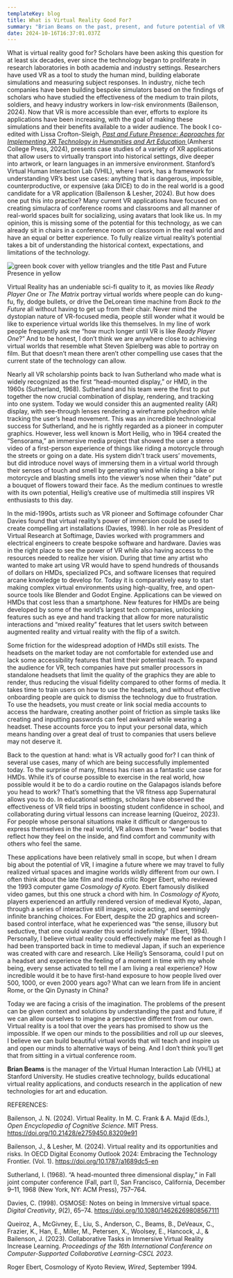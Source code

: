```yaml
---
templateKey: blog
title: What is Virtual Reality Good For?
summary: "Brian Beams on the past, present, and future potential of VR "
date: 2024-10-16T16:37:01.037Z
---
```

What is virtual reality good for? Scholars have been asking this question for at least six decades, ever since the technology began to proliferate in research laboratories in both academia and industry settings. Researchers have used VR as a tool to study the human mind, building elaborate simulations and measuring subject responses. In industry, niche tech companies have been building bespoke simulators based on the findings of scholars who have studied the effectiveness of the medium to train pilots, soldiers, and heavy industry workers in low-risk environments (Bailenson, 2024). Now that VR is more accessible than ever, efforts to explore its applications have been increasing, with the goal of making these simulations and their benefits available to a wider audience. The book I co-edited with Lissa Crofton-Sleigh, *[Past and Future Presence: Approaches for Implementing XR Technology in Humanities and Art Education ](https://www.fulcrum.org/concern/monographs/j96023895?locale=en)*(Amherst College Press, 2024), presents case studies of a variety of XR applications that allow users to virtually transport into historical settings, dive deeper into artwork, or learn languages in an immersive environment. Stanford’s Virtual Human Interaction Lab (VHIL), where I work, has a framework for understanding VR’s best use cases: anything that is dangerous, impossible, counterproductive, or expensive (aka DICE) to do in the real world is a good candidate for a VR application (Bailenson & Lesher, 2024). But how does one put this into practice? Many current VR applications have focused on creating simulacra of conference rooms and classrooms and all manner of real-world spaces built for socializing, using avatars that look like us. In my opinion, this is missing some of the potential for this technology, as we can already sit in chairs in a conference room or classroom in the real world and have an equal or better experience. To fully realize virtual reality’s potential takes a bit of understanding the historical context, expectations, and limitations of the technology. 

![green book cover with yellow triangles and the title Past and Future Presence in yellow](assets/xr-hum-thumbnail.jpg)

Virtual Reality has an undeniable sci-fi quality to it, as movies like *Ready Player One* or *The Matrix* portray virtual worlds where people can do kung-fu, fly, dodge bullets, or drive the DeLorean time machine from *Back to the Future* all without having to get up from their chair. Never mind the dystopian nature of VR-focused media, people still wonder what it would be like to experience virtual worlds like this themselves. In my line of work people frequently ask me “how much longer until VR is like *Ready Player One*?” And to be honest, I don’t think we are anywhere close to achieving virtual worlds that resemble what Steven Spielberg was able to portray on film. But that doesn’t mean there aren’t other compelling use cases that the current state of the technology can allow.

Nearly all VR scholarship points back to Ivan Sutherland who made what is widely recognized as the first “head-mounted display,” or HMD, in the 1960s (Sutherland, 1968). Sutherland and his team were the first to put together the now crucial combination of display, rendering, and tracking into one system. Today we would consider this an augmented reality (AR) display, with see-through lenses rendering a wireframe polyhedron while tracking the user’s head movement. This was an incredible technological success for Sutherland, and he is rightly regarded as a pioneer in computer graphics. However, less well known is Mort Heilig, who in 1964 created the “Sensorama,” an immersive media project that showed the user a stereo video of a first-person experience of things like riding a motorcycle through the streets or going on a date. His system didn't track users’ movements, but did introduce novel ways of immersing them in a virtual world through their senses of touch and smell by generating wind while riding a bike or motorcycle and blasting smells into the viewer’s nose when their “date” put a bouquet of flowers toward their face. As the medium continues to wrestle with its own potential, Heilig’s creative use of multimedia still inspires VR enthusiasts to this day. 

In the mid-1990s, artists such as VR pioneer and Softimage cofounder Char Davies found that virtual reality’s power of immersion could be used to create compelling art installations (Davies, 1998). In her role as President of Virtual Research at Softimage, Davies worked with programmers and electrical engineers to create bespoke software and hardware. Davies was in the right place to see the power of VR while also having access to the resources needed to realize her vision. During that time any artist who wanted to make art using VR would have to spend hundreds of thousands of dollars on HMDs, specialized PCs, and software licenses that required arcane knowledge to develop for. Today it is comparatively easy to start making complex virtual environments using high-quality, free, and open-source tools like Blender and Godot Engine. Applications can be viewed on HMDs that cost less than a smartphone. New features for HMDs are being developed by some of the world’s largest tech companies, unlocking features such as eye and hand tracking that allow for more naturalistic interactions and “mixed reality” features that let users switch between augmented reality and virtual reality with the flip of a switch.

Some friction for the widespread adoption of HMDs still exists. The headsets on the market today are not comfortable for extended use and lack some accessibility features that limit their potential reach. To expand the audience for VR, tech companies have put smaller processors in standalone headsets that limit the quality of the graphics they are able to render, thus reducing the visual fidelity compared to other forms of media. It takes time to train users on how to use the headsets, and without effective onboarding people are quick to dismiss the technology due to frustration. To use the headsets, you must create or link social media accounts to access the hardware, creating another point of friction as simple tasks like creating and inputting passwords can feel awkward while wearing a headset. These accounts force you to input your personal data, which means handing over a great deal of trust to companies that users believe may not deserve it.

Back to the question at hand: what is VR actually good for? I can think of several use cases, many of which are being successfully implemented today. To the surprise of many, fitness has risen as a fantastic use case for HMDs. While it’s of course possible to exercise in the real world, how possible would it be to do a cardio routine on the Galapagos islands before you head to work? That’s something that the VR fitness app Supernatural allows you to do. In educational settings, scholars have observed the effectiveness of VR field trips in boosting student confidence in school, and collaborating during virtual lessons can increase learning (Queiroz, 2023). For people whose personal situations make it difficult or dangerous to express themselves in the real world, VR allows them to “wear” bodies that reflect how they feel on the inside, and find comfort and community with others who feel the same. 

These applications have been relatively small in scope, but when I dream big about the potential of VR, I imagine a future where we may travel to fully realized virtual spaces and imagine worlds wildly different from our own. I often think about the late film and media critic Roger Ebert, who reviewed the 1993 computer game *Cosmology of Kyoto.* Ebert famously disliked video games, but this one struck a chord with him. In *Cosmology of Kyoto,* players experienced an artfully rendered version of medieval Kyoto, Japan, through a series of interactive still images, voice acting, and seemingly infinite branching choices. For Ebert, despite the 2D graphics and screen-based control interface, what he experienced was “the sense, illusory but seductive, that one could wander this world indefinitely" (Ebert, 1994). Personally, I believe virtual reality could effectively make me feel as though I had been transported back in time to medieval Japan, if such an experience was created with care and research. Like Heilig’s Sensorama, could I put on a headset and experience the feeling of a moment in time with my whole being, every sense activated to tell me I am living a real experience? How incredible would it be to have first-hand exposure to how people lived over 500, 1000, or even 2000 years ago? What can we learn from life in ancient Rome, or the Qin Dynasty in China?

Today we are facing a crisis of the imagination. The problems of the present can be given context and solutions by understanding the past and future, if we can allow ourselves to imagine a perspective different from our own. Virtual reality is a tool that over the years has promised to show us the impossible. If we open our minds to the possibilities and roll up our sleeves, I believe we can build beautiful virtual worlds that will teach and inspire us and open our minds to alternative ways of being. And I don’t think you’ll get that from sitting in a virtual conference room.



**Brian Beams** is the manager of the Virtual Human Interaction Lab (VHIL) at Stanford University. He studies creative technology, builds educational virtual reality applications, and conducts research in the application of new technologies for art and education.

REFERENCES:

Bailenson, J. N. (2024). Virtual Reality. In M. C. Frank & A. Majid (Eds.), *Open Encyclopedia of Cognitive Science*. MIT Press. https://doi.org/10.21428/e2759450.83209e91

Bailenson, J., & Lesher, M. (2024). Virtual reality and its opportunities and risks. In OECD Digital Economy Outlook 2024: Embracing the Technology Frontier. (Vol. 1). https://doi.org/10.1787/a1689dc5-en

Sutherland, I. (1968). “A head-mounted three dimensional display,” in Fall joint computer conference (Fall, part I), San Francisco, California, December 9–11, 1968 (New York, NY: ACM Press), 757–764.

Davies, C. (1998). OSMOSE: Notes on being in Immersive virtual space. *Digital Creativity*, *9*(2), 65–74. https://doi.org/10.1080/14626269808567111

Queiroz, A., McGivney, E., Liu, S., Anderson, C., Beams, B., DeVeaux, C., Frazier, K., Han, E., Miller, M., Petersen, X., Woolsey, E., Hancock, J., & Bailenson, J. (2023). Collaborative Tasks in Immersive Virtual Reality Increase Learning. *Proceedings of the 16th International Conference on Computer-Supported Collaborative Learning-CSCL 2023*.

Roger Ebert, Cosmology of Kyoto Review, *Wired*, September 1994.